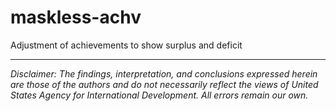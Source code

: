 # maskless-achv
Adjustment of achievements to show surplus and deficit

---

*Disclaimer: The findings, interpretation, and conclusions expressed herein are those of the authors and do not necessarily reflect the views of United States Agency for International Development. All errors remain our own.*